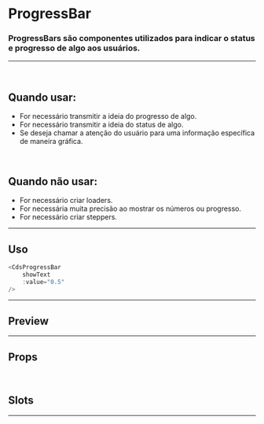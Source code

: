 # ProgressBar

### ProgressBars são componentes utilizados para indicar o status e progresso de algo aos usuários.
---
<br>

## Quando usar:
- For necessário transmitir a ideia do progresso de algo.
- For necessário transmitir a ideia do status de algo.
- Se deseja chamar a atenção do usuário para uma informação específica de maneira gráfica.

<br>

## Quando não usar:
- For necessário criar loaders.
- For necessária muita precisão ao mostrar os números ou progresso.
- For necessário criar steppers.

---

## Uso

```js
<CdsProgressBar
	showText
	:value="0.5"
/>
```

---

## Preview

<PreviewBuilder
	:args
	component="CdsProgressBar"
/>

---

## Props

<APITable
	name="CdsProgressBar"
	section="props"
/>
<br>

## Slots

<APITable
	name="CdsProgressBar"
	section="slots"
/>

---
<script setup>
import { ref } from 'vue';
import CdsProgressBar from '@/components/ProgressBar.vue';

const args = ref({
	value: 0.45,
	showText: true,
	textAside: false,
	textLeft: true,
	shadeSteps: 4,
	variant: 'green'
});
</script>
